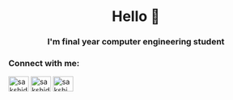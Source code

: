 <h1 align="center">Hello 👋</h1>
<h3 align="center">I'm final year computer engineering student</h3>
<h3 align="left">Connect with me:</h3>
<p align="left">
<a href="https://kaggle.com/sakshidond" target="blank"><img align="center" src="https://raw.githubusercontent.com/rahuldkjain/github-profile-readme-generator/master/src/images/icons/Social/kaggle.svg" alt="sakshidond" height="30" width="40" /></a>
<a href="https://www.hackerrank.com/sakshidond" target="blank"><img align="center" src="https://raw.githubusercontent.com/rahuldkjain/github-profile-readme-generator/master/src/images/icons/Social/hackerrank.svg" alt="sakshidond" height="30" width="40" /></a>
<a href="https://auth.geeksforgeeks.org/user/sakshi_dond" target="blank"><img align="center" src="https://raw.githubusercontent.com/rahuldkjain/github-profile-readme-generator/master/src/images/icons/Social/geeks-for-geeks.svg" alt="sakshi_dond" height="30" width="40" /></a>
</p>
